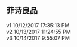 <h2>菲诗良品</h2>
v1  10/12/2017 17:35:13 PM <br/>
v2  10/13/2017 11:24:55 PM <br/>
v3  10/14/2017 9:55:07 PM <br/>
